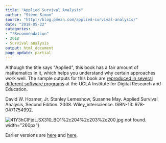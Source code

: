 ```yaml
---
title: "Applied Survival Analysis"
author: "Steve Simon"
source: "http://blog.pmean.com/applied-survival-analysis/"
date: "2018-05-22"
categories:
- "*Recommendation"
- 2018
- Survival analysis
output: html_document
page_update: partial
---
```


Although the title says "Applied", this book has a fair amount of
mathematics in it, which helps you understand why certain approaches
work well. The sample outputs for this book are [reproduced in several
different software
programs](https://stats.idre.ucla.edu/other/examples/asa2/) at the UCLA
Institute for Digital Research and Education. 

<!---More--->

David W. Hosmer, Jr. Stanley Lemeshow, Susanne May. Applied Survival
Analysis, Second Edition. 2008. Wiley_interscience. ISBN-13:
978-0471754992.

![41Y3hCIFjdL._SX310_BO1%2c204%2c203%2c200_.jpg not found.](http://www.pmean.com/new-images/18/applied-survival-analysis01.png)
width="260px"}


Earlier versions are [here][sim1] and [here][sim2].
 
[sim1]: http://blog.pmean.com/applied-survival-analysis/
[sim2]: http://new.pmean.com/applied-survival-analysis/
